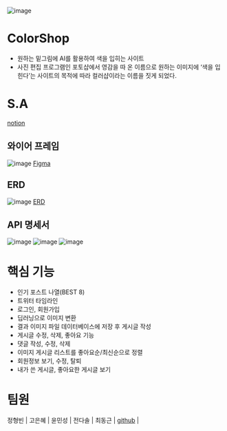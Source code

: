 ![image](https://user-images.githubusercontent.com/110761719/207755588-07f40bc3-1bac-4586-b621-1a188d5a0d16.png)

# ColorShop
- 원하는 밑그림에 AI를 활용하여 색을 입히는 사이트
- 사진 편집 프로그램인 포토샵에서 영감을 따 온 이름으로 원하는 이미지에 ‘색을 입힌다’는 사이트의 목적에 따라 컬러샵이라는 이름을 짓게 되었다. 

# S.A
[notion](https://trite-professor-e94.notion.site/ColorShop-a59fcd4f60b749f09cf860a545eca8e5)

## 와이어 프레임
![image](https://user-images.githubusercontent.com/110761719/207755489-569b6a8b-3461-46c9-900f-0d198f1a21c6.png)
[Figma](https://www.figma.com/file/rZhRm9OZ85prLdR2TVtszA/B4AFTER-FINAL?node-id=0%3A1)

## ERD
![image](https://user-images.githubusercontent.com/110761719/207755976-c31b17b8-5a61-492c-b513-80e3100205b7.png)
[ERD](https://www.erdcloud.com/p/ji5u4nHoRz2dRZfMA)

## API 명세서
![image](https://user-images.githubusercontent.com/110761719/207757976-18d7f32a-a993-4fa0-809d-b4d13e63bfba.png)
![image](https://user-images.githubusercontent.com/110761719/207757785-8c16f856-3a17-4f7d-9dd2-c892ad6f4e4f.png)
![image](https://user-images.githubusercontent.com/110761719/207757873-36983f30-97b0-44b7-ab47-0b90a15bbd45.png)

# 핵심 기능
- 인기 포스트 나열(BEST 8)
- 트위터 타임라인
- 로그인, 회원가입
- 딥러닝으로 이미지 변환
- 결과 이미지 파일 데이터베이스에 저장 후 게시글 작성
- 게시글 수정, 삭제, 좋아요 기능
- 댓글 작성, 수정, 삭제
- 이미지 게시글 리스트를 좋아요순/최신순으로 정렬
- 회원정보 보기, 수정, 탈퇴
- 내가 쓴 게시글, 좋아요한 게시글 보기

# 팀원
정형빈 | 고은혜 | 윤민성 | 전다솔 | 최동근
       | [github](https://github.com/gracegoh924) |
